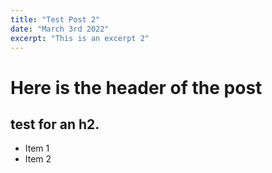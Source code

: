 ```yaml
---
title: "Test Post 2"
date: "March 3rd 2022"
excerpt: "This is an excerpt 2"
---
```


# Here is the header of the post

## test for an h2.

- Item 1
- Item 2
